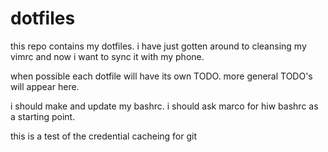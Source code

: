 # dotfiles


this repo contains my dotfiles. i have just gotten around to cleansing my vimrc and now i want to sync it with my phone. 

when possible each dotfile will have its own TODO. more general TODO's will appear here.

i should make and update my bashrc. i should ask marco for hiw bashrc as a starting point.

this is a test of the credential cacheing for git
